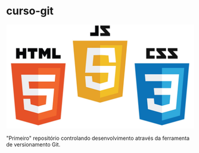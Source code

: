 # curso-git
<p align="center">
    <img src="/img/imgHeadReadme.jpg">
</p>
"Primeiro" repositório controlando desenvolvimento através da ferramenta de versionamento Git.
